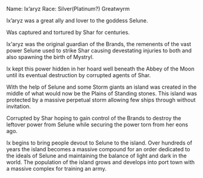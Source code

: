 Name: Ix’aryz
Race: Silver(Platinum?) Greatwyrm

Ix’aryz was a great ally and lover to the goddess Selune. 

Was captured and tortured by Shar for centuries. 

Ix'aryz was the original guardian of the Brands, the remenents of the vast power Selune used to strike Shar causing devestating injuries to both and also spawning the birth of Mystryl. 

Ix kept this power hidden in her hoard well beneath the Abbey of the Moon until its eventual destruction by corrupted agents of Shar.  

With the help of Selune and some Storm giants an island was created in the middle of what would now be the Plains of Standing stones. This island was protected by a massive perpetual storm allowing few ships through without invitation. 

Corrupted by Shar hoping to gain control of the Brands to destroy the leftover power from Selune while securing the power torn from her eons ago. 

Ix begins to bring people devout to Selune to the island. Over hundreds of years the island becomes a massive compound for an order dedicated to the ideals of Selune and maintaining the balance of light and dark in the world. The population of the island grows and develops into port town with a massive complex for training an army. 


 


